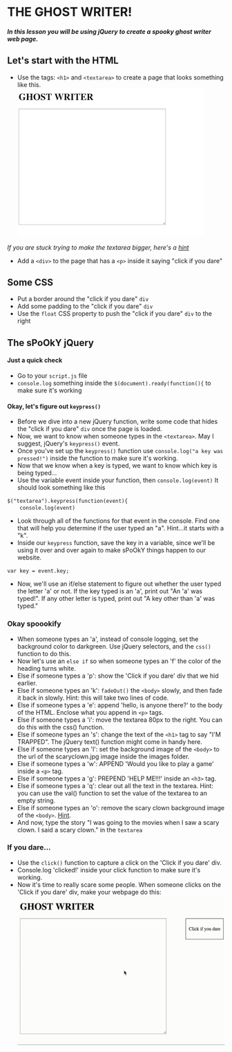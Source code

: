 # THE GHOST WRITER!
##### In this lesson you will be using jQuery to create a spooky ghost writer web page.

## Let's start with the HTML
* Use the tags: `<h1>` and `<textarea>` to create a page that looks something like this.
![screen](images/example.png)


*If you are stuck trying to make the textarea bigger, here's a [hint](https://www.w3schools.com/tags/tryit.asp?filename=tryhtml_textarea)*
* Add a `<div>` to the page that has a `<p>` inside it saying "click if you dare"

## Some CSS
* Put a border around the "click if you dare" `div` 
* Add some padding to the "click if you dare" `div`
* Use the `float` CSS property to push the "click if you dare" `div` to the right

## The sPoOkY jQuery
#### Just a quick check
* Go to your `script.js` file
* `console.log` something inside the `$(document).ready(function(){` to make sure it's working
#### Okay, let's figure out `keypress()`
* Before we dive into a new jQuery function, write some code that hides the "click if you dare" `div` once the page is loaded.
* Now, we want to know when someone types in the `<textarea>`. May I suggest, jQuery's `keypress()` event.
* Once you've set up the `keypress()` function use `console.log("a key was pressed!")` inside the function to make sure it's working.
* Now that we know when a key is typed, we want to know which key is being typed...
* Use the variable event inside your function, then `console.log(event)`  It should look something like this 

```
$("textarea").keypress(function(event){
    console.log(event)
``` 
* Look through all of the functions for that event in the console. Find one that will help you determine if the user typed an "a". Hint...it starts with a "k".
* Inside our `keypress` function, save the key in a variable, since we'll be using it over and over again to make sPoOkY things happen to our website. 
```
var key = event.key;
```
* Now, we'll use an if/else statement to figure out whether the user typed the letter 'a' or not. If the key typed is an 'a', print out "An 'a' was typed!". If any other letter is typed, print out "A key other than 'a' was typed."


### Okay spoookify
* When someone types an 'a', instead of console logging, set the background color to darkgreen. Use jQuery selectors, and the `css()` function to do this. 
* Now let's use an `else if` so when someone types an 'f' the color of the heading turns white. 
* Else if someone types a 'p': show the 'Click if you dare' div that we hid earlier. 
* Else if someone types an 'k': `fadeOut()` the `<body>` slowly, and then fade it back in slowly. Hint: this will take two lines of code. 
* Else if someone types a 'e': append 'hello, is anyone there?' to the body of the HTML. Enclose what you append in `<p>` tags. 
* Else if someone types a 'i': move the textarea 80px to the right. You can do this with the css() function. 
* Else if someone types an 's': change the text of the `<h1>` tag to say "I'M TRAPPED". The jQuery text() function might come in handy here. 
* Else if someone types an 'l': set the background image of the `<body>` to the url of the scaryclown.jpg image inside the images folder. 
* Else if someone types a 'w': APPEND 'Would you like to play a game' inside a `<p>` tag. 
* Else if someone types a 'g': PREPEND 'HELP ME!!!' inside an `<h3>` tag.
* Else if someone types a 'q': clear out all the text in the textarea. Hint: you can use the val() function to set the value of the textarea to an empty string. 
* Else if someone types an 'o': remove the scary clown background image of the `<body>`. [Hint](https://stackoverflow.com/questions/6747176/how-can-i-remove-a-background-image-attribute).
* And now, type the story "I was going to the movies when I saw a scary clown. I said a scary clown." in the `textarea`

### If you dare...
* Use the `click()` function to capture a click on the 'Click if you dare' div.
* Console.log 'clicked!' inside your click function to make sure it's working.
* Now it's time to really scare some people. When someone clicks on the 'Click if you dare' div, make your webpage do this: ![gif](images/youll_never_escape.gif)










